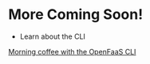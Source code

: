 # More Coming Soon!

* Learn about the CLI

[Morning coffee with the OpenFaaS CLI](https://blog.alexellis.io/quickstart-openfaas-cli/)